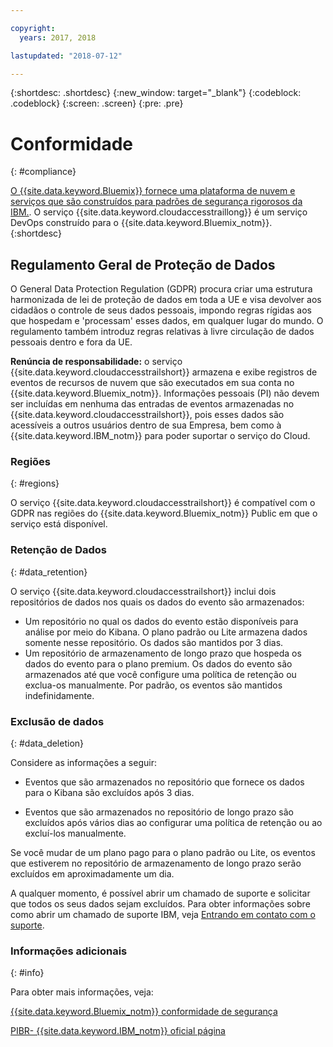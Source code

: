 ```yaml
---

copyright:
  years: 2017, 2018

lastupdated: "2018-07-12"

---
```



{:shortdesc: .shortdesc}
{:new_window: target="_blank"}
{:codeblock: .codeblock}
{:screen: .screen}
{:pre: .pre}


# Conformidade
{: #compliance}

[O {{site.data.keyword.Bluemix}} fornece uma plataforma de nuvem e serviços que são construídos para padrões de segurança rigorosos da IBM.](/docs/security/compliance.html#compliance). O serviço {{site.data.keyword.cloudaccesstraillong}} é um serviço DevOps construído para o {{site.data.keyword.Bluemix_notm}}.
{:shortdesc}


## Regulamento Geral de Proteção de Dados

O General Data Protection Regulation (GDPR) procura criar uma estrutura harmonizada de lei de proteção de dados em toda a UE e visa devolver aos cidadãos o controle de seus dados pessoais, impondo regras rígidas aos que hospedam e 'processam' esses dados, em qualquer lugar do mundo. O regulamento também introduz regras relativas à livre circulação de dados pessoais dentro e fora da UE. 

**Renúncia de responsabilidade:** o serviço {{site.data.keyword.cloudaccesstrailshort}} armazena e exibe registros de eventos de recursos de nuvem que são executados em sua conta no {{site.data.keyword.Bluemix_notm}}. Informações pessoais (PI) não devem ser incluídas em nenhuma das entradas de eventos armazenadas no {{site.data.keyword.cloudaccesstrailshort}}, pois esses dados são acessíveis a outros usuários dentro de sua Empresa, bem como à {{site.data.keyword.IBM_notm}} para poder suportar o serviço do Cloud.

### Regiões
{: #regions}

O serviço {{site.data.keyword.cloudaccesstrailshort}} é compatível com o GDPR nas regiões do {{site.data.keyword.Bluemix_notm}} Public em que o serviço está disponível.


### Retenção de Dados
{: #data_retention}

O serviço {{site.data.keyword.cloudaccesstrailshort}} inclui dois repositórios de dados nos quais os dados do evento são armazenados: 

* Um repositório no qual os dados do evento estão disponíveis para análise por meio do Kibana. O plano padrão ou Lite armazena dados somente nesse repositório. Os dados são mantidos por 3 dias.
* Um repositório de armazenamento de longo prazo que hospeda os dados do evento para o plano premium. Os dados do evento são armazenados até que você configure uma política de retenção ou exclua-os manualmente. Por padrão, os eventos são mantidos indefinidamente.


### Exclusão de dados
{: #data_deletion}

Considere as informações a seguir:

* Eventos que são armazenados no repositório que fornece os dados para o Kibana são excluídos após 3 dias.

* Eventos que são armazenados no repositório de longo prazo são excluídos após vários dias ao configurar uma política de retenção ou ao excluí-los manualmente. 



Se você mudar de um plano pago para o plano padrão ou Lite, os eventos que estiverem no repositório de armazenamento de longo prazo serão excluídos em aproximadamente um dia.

A qualquer momento, é possível abrir um chamado de suporte e solicitar que todos os seus dados sejam excluídos. Para obter informações sobre como abrir um chamado de suporte IBM, veja [Entrando em contato com o suporte](/docs/get-support/howtogetsupport.html#getting-customer-support).



### Informações adicionais
{: #info}

Para obter mais informações, veja:

[{{site.data.keyword.Bluemix_notm}} conformidade de segurança](/docs/security/compliance.html#compliance)

[PIBR- {{site.data.keyword.IBM_notm}} oficial página](https://www.ibm.com/data-responsibility/gdpr/)



